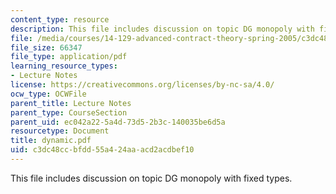 ```yaml
---
content_type: resource
description: This file includes discussion on topic DG monopoly with fixed types.
file: /media/courses/14-129-advanced-contract-theory-spring-2005/c3dc48ccbfdd55a424aaacd2acdbef10_dynamic.pdf
file_size: 66347
file_type: application/pdf
learning_resource_types:
- Lecture Notes
license: https://creativecommons.org/licenses/by-nc-sa/4.0/
ocw_type: OCWFile
parent_title: Lecture Notes
parent_type: CourseSection
parent_uid: ec042a22-5a4d-73d5-2b3c-140035be6d5a
resourcetype: Document
title: dynamic.pdf
uid: c3dc48cc-bfdd-55a4-24aa-acd2acdbef10
---
```

This file includes discussion on topic DG monopoly with fixed types.